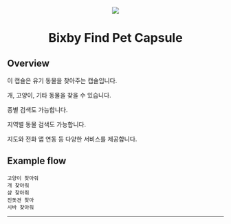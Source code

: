 <p align="Center">
  <img src="https://bixbydevelopers.com/dev/docs-assets/resources/dev-guide/bixby_logo_github-11221940070278028369.png">
  <br/>
  <h1 align="Center">Bixby Find Pet Capsule</h1>
</p>

## Overview

이 캡슐은 유기 동물을 찾아주는 캡슐입니다.

개, 고양이, 기타 동물을 찾을 수 있습니다.

종별 검색도 가능합니다.

지역별 동물 검색도 가능합니다.

지도와 전화 앱 연동 등 다양한 서비스를 제공합니다.

## Example flow

```
고양이 찾아줘
개 찾아줘
샴 찾아줘
진돗견 찾아
시바 찾아줘
```

---
